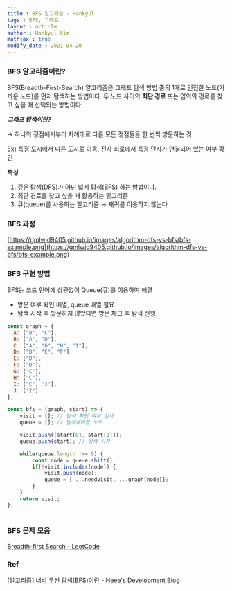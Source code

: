 ```yaml
---
title : BFS 알고리즘 - Hankyul
tags : BFS, 그래프
layout : article
author : Hankyul Kim
mathjax : true
modify_date : 2021-04-20
---
```


### BFS 알고리즘이란?

BFS(Breadth-First-Search) 알고리즘은 그래프 탐색 방법 중의 1개로 인접한 노드(가까운 노드)를 먼저 탐색하는 방법이다. 두 노드 사이의 **최단 경로** 또는 임의의 경로를 찾고 싶을 때 선택되는 방법이다.

***그래프 탐색이란?***

→ 하나의 정점에서부터 차례대로 다른 모든 정점들을 한 번씩 방문하는 것

Ex) 특정 도시에서 다른 도시로 이동, 전자 회로에서 특정 단자가 연결되어 있는 여부 확인

**특징**

1. 깊은 탐색(DFS)가 아닌 넓게 탐색(BFS) 하는 방법이다.
2. 최단 경로를 찾고 싶을 때 활용하는 알고리즘
3. 큐(queue)를 사용하는 알고리즘 → 재귀를 이용하지 않는다

### BFS 과정


[https://gmlwjd9405.github.io/images/algorithm-dfs-vs-bfs/bfs-example.png](https://gmlwjd9405.github.io/images/algorithm-dfs-vs-bfs/bfs-example.png)

### BFS 구현 방법

BFS는 코드 언어에 상관없이 Queue(큐)를 이용하여 해결

- 방문 여부 확인 배열, queue 배열 필요
- 탐색 시작 후 방문하지 않았다면 방문 체크 후 탐색 진행

```jsx
const graph = {
  A: ["B", "C"],
  B: ["A", "D"],
  C: ["A", "G", "H", "I"],
  D: ["B", "E", "F"],
  E: ["D"],
  F: ["D"],
  G: ["C"],
  H: ["C"],
  I: ["C", "J"],
  J: ["I"]
};

const bfs = (graph, start) => {
	visit = []; // 탐색 확인 여부 검사
	queue = []; // 탐색해야할 노드

	visit.push([start[0], start[1]]);
	queue.push(start); // 탐색 시작

	while(queue.length !== 0) {
		const node = queue.shift();
		if(!visit.includes(node)) {
			visit.push(node);
			queue = [ ...needVisit, ...graph[node]];
		}
	}
	return visit;
};
				
```

### BFS 문제 모음

[Breadth-first Search - LeetCode](https://leetcode.com/tag/breadth-first-search/)

### Ref

[[알고리즘] 너비 우선 탐색(BFS)이란 - Heee's Development Blog](https://gmlwjd9405.github.io/2018/08/15/algorithm-bfs.html)